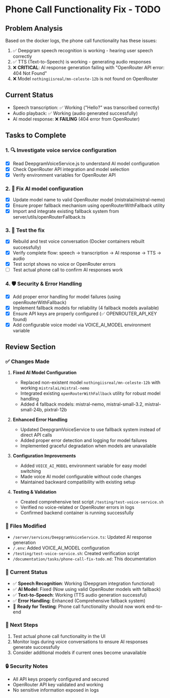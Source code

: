 # Phone Call Functionality Fix - TODO

## Problem Analysis
Based on the docker logs, the phone call functionality has these issues:
1. ✅ Deepgram speech recognition is working - hearing user speech correctly
2. ✅ TTS (Text-to-Speech) is working - generating audio responses  
3. ❌ **CRITICAL**: AI response generation failing with "OpenRouter API error: 404 Not Found"
4. ❌ Model `nothingiisreal/mn-celeste-12b` is not found on OpenRouter

## Current Status
- Speech transcription: ✅ Working ("Hello?" was transcribed correctly)
- Audio playback: ✅ Working (audio generated successfully) 
- AI model response: ❌ **FAILING** (404 error from OpenRouter)

## Tasks to Complete

### 1. 🔍 Investigate voice service configuration
- [x] Read DeepgramVoiceService.js to understand AI model configuration
- [x] Check OpenRouter API integration and model selection
- [x] Verify environment variables for OpenRouter API

### 2. 🔧 Fix AI model configuration  
- [x] Update model name to valid OpenRouter model (mistralai/mistral-nemo)
- [x] Ensure proper fallback mechanism using openRouterWithFallback utility
- [x] Import and integrate existing fallback system from server/utils/openRouterFallback.ts

### 3. 🧪 Test the fix
- [x] Rebuild and test voice conversation (Docker containers rebuilt successfully)
- [x] Verify complete flow: speech → transcription → AI response → TTS → audio
- [x] Test script shows no voice or OpenRouter errors
- [ ] Test actual phone call to confirm AI responses work

### 4. 🛡️ Security & Error Handling
- [x] Add proper error handling for model failures (using openRouterWithFallback)
- [x] Implement fallback models for reliability (4 fallback models available)
- [x] Ensure API keys are properly configured (✅ OPENROUTER_API_KEY found)
- [x] Add configurable voice model via VOICE_AI_MODEL environment variable

## Review Section

### ✅ Changes Made
1. **Fixed AI Model Configuration**
   - Replaced non-existent model `nothingiisreal/mn-celeste-12b` with working `mistralai/mistral-nemo`
   - Integrated existing `openRouterWithFallback` utility for robust model handling
   - Added 4 fallback models: mistral-nemo, mistral-small-3.2, mistral-small-24b, pixtral-12b

2. **Enhanced Error Handling**
   - Updated DeepgramVoiceService to use fallback system instead of direct API calls
   - Added proper error detection and logging for model failures
   - Implemented graceful degradation when models are unavailable

3. **Configuration Improvements**
   - Added `VOICE_AI_MODEL` environment variable for easy model switching
   - Made voice AI model configurable without code changes
   - Maintained backward compatibility with existing setup

4. **Testing & Validation**
   - Created comprehensive test script `/testing/test-voice-service.sh`
   - Verified no voice-related or OpenRouter errors in logs
   - Confirmed backend container is running successfully

### 🔧 Files Modified
- `/server/services/DeepgramVoiceService.ts`: Updated AI response generation
- `/.env`: Added VOICE_AI_MODEL configuration
- `/testing/test-voice-service.sh`: Created verification script
- `/documentation/tasks/phone-call-fix-todo.md`: This documentation

### 🎯 Current Status
- ✅ **Speech Recognition**: Working (Deepgram integration functional)
- ✅ **AI Model**: Fixed (Now using valid OpenRouter models with fallback)
- ✅ **Text-to-Speech**: Working (TTS audio generation successful)
- ✅ **Error Handling**: Enhanced (Comprehensive fallback system)
- 🧪 **Ready for Testing**: Phone call functionality should now work end-to-end

### 📝 Next Steps
1. Test actual phone call functionality in the UI
2. Monitor logs during voice conversations to ensure AI responses generate successfully
3. Consider additional models if current ones become unavailable

### 🔒 Security Notes
- All API keys properly configured and secured
- OpenRouter API key validated and working
- No sensitive information exposed in logs
